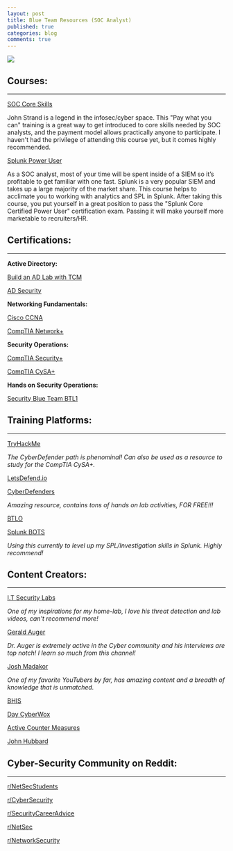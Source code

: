 ```yaml
---
layout: post
title: Blue Team Resources (SOC Analyst)
published: true
categories: blog
comments: true
---
```

![]({{site.baseurl}}/images/blueboy.jpg)

## Courses:
***
[SOC Core Skills](https://www.antisyphontraining.com/soc-core-skills-w-john-strand/)

John Strand is a legend in the infosec/cyber space. This "Pay what you can" training is a great way to get introduced to core skills needed by SOC analysts, and the payment model allows practically anyone to participate. I haven't had the privilege of attending this course yet, but it comes highly recommended.

[Splunk Power User](https://www.udemy.com/course/splunk-zero-to-power-user/)

As a SOC analyst, most of your time will be spent inside of a SIEM so it’s profitable to get familiar with one fast. Splunk is a very popular SIEM and takes up a large majority of the market share. This course helps to acclimate you to working with analytics and SPL in Splunk. After taking this course, you put yourself in a great position to pass the "Splunk Core Certified Power User" certification exam. Passing it will make yourself more marketable to recruiters/HR.

## Certifications:
***
**Active Directory:**

[Build an AD Lab with TCM](https://www.youtube.com/watch?v=xftEuVQ7kY0)

[AD Security](https://adsecurity.org/)

**Networking Fundamentals:**

[Cisco CCNA](https://www.cisco.com/c/en/us/training-events/training-certifications/certifications/associate/ccna.html)

[CompTIA Network+](https://www.comptia.org/certifications/network)

**Security Operations:**

[CompTIA Security+](https://www.comptia.org/certifications/security)

[CompTIA CySA+](https://www.comptia.org/certifications/cybersecurity-analyst)

**Hands on Security Operations:**

[Security Blue Team BTL1](https://securityblue.team/why-btl1/)

## Training Platforms:
***
[TryHackMe](https://tryhackme.com/path/outline/blueteam)

*The CyberDefender path is phenominal! Can also be used as a resource to study for the CompTIA CySA+.*

[LetsDefend.io](https://letsdefend.io/)

[CyberDefenders](https://cyberdefenders.org/)

*Amazing resource, contains tons of hands on lab activities, FOR FREE!!!*

[BTLO](https://blueteamlabs.online/)

[Splunk BOTS](https://bots.splunk.com/)

*Using this currently to level up my SPL/Investigation skills in Splunk. Highly recommend!*

## Content Creators:
***
[I.T Security Labs](https://www.youtube.com/c/ITSecurityLabs)

*One of my inspirations for my home-lab, I love his threat detection and lab videos, can't recommend more!*

[Gerald Auger](https://www.youtube.com/c/GeraldAuger)

*Dr. Auger is extremely active in the Cyber community and his interviews are top notch! I learn so much from this channel!*

[Josh Madakor](https://www.youtube.com/c/JoshMadakor)

*One of my favorite YouTubers by far, has amazing content and a breadth of knowledge that is unmatched.*

[BHIS](https://www.youtube.com/c/BlackHillsInformationSecurity)

[Day CyberWox](https://www.youtube.com/c/DayCyberwox)

[Active Counter Measures](https://www.youtube.com/c/ActiveCountermeasures)

[John Hubbard](https://www.youtube.com/c/SecHubb)

## Cyber-Security Community on Reddit:
***
[r/NetSecStudents](https://www.reddit.com/r/netsecstudents/)

[r/CyberSecurity](https://www.reddit.com/r/Cybersecurity/)

[r/SecurityCareerAdvice]( https://www.reddit.com/r/SecurityCareerAdvice/)

[r/NetSec](https://www.reddit.com/r/NetSec/)

[r/NetworkSecurity](https://www.reddit.com/r/NetworkSecurity/)
